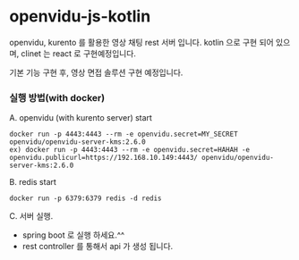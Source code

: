 # openvidu-js-kotlin

openvidu, kurento 를 활용한 영상 채팅 rest 서버 입니다.
kotlin 으로 구현 되어 있으며, clinet 는 react 로 구현예정입니다.

기본 기능 구현 후, 영상 면접 솔루션 구현 예정입니다.



### 실행 방법(with docker)

A.  openvidu (with kurento server) start
 ```
 docker run -p 4443:4443 --rm -e openvidu.secret=MY_SECRET openvidu/openvidu-server-kms:2.6.0
 ex) docker run -p 4443:4443 --rm -e openvidu.secret=HAHAH -e openvidu.publicurl=https://192.168.10.149:4443/ openvidu/openvidu-server-kms:2.6.0
 ```

B. redis start
 ```
 docker run -p 6379:6379 redis -d redis
 ```
  
C. 서버 실행.
  - spring boot 로 실행 하세요.^^
  - rest controller 를 통해서 api 가 생성 됩니다.
  
  
  
  
  